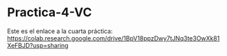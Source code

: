 # Practica-4-VC

Este es el enlace a la cuarta práctica: https://colab.research.google.com/drive/1BpV18ppzDwy7tJNq3te3OwXk81XeFBJD?usp=sharing
